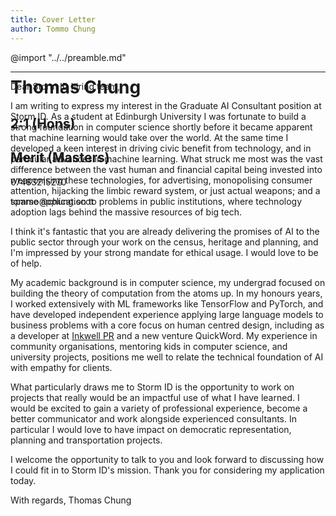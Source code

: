 ```yaml
---
title: Cover Letter
author: Tommo Chung
---
```


<div class="header" style="position: absolute; z-index: -1;">
<h1>Thomas Chung</h1>
<h2>2:1 (Hons)</h2><h2>Merit (Masters)</h2>
<p>07483215270</p><p>tommo@chung.scot</p>
</div>


@import "../../preamble.md"

---

Dear Storm ID hiring team,

I am writing to express my interest in the Graduate AI Consultant position at Storm ID. As a student at Edinburgh University I was fortunate to build a strong foundation in computer science shortly before it became apparent that machine learning would take over the world. At the same time I developed a keen interest in driving civic benefit from technology, and in particular advances in machine learning. What struck me most was the vast difference between the vast human and financial capital being invested into weaponising these technologies, for advertising, monopolising consumer attention, hijacking the limbic reward system, or just actual weapons; and a sparse application to problems in public institutions, where technology adoption lags behind the massive resources of big tech.

I think it's fantastic that you are already delivering the promises of AI to the public sector through your work on the census, heritage and planning, and I'm impressed by your strong mandate for ethical usage. I would love to be of help.

My academic background is in computer science, my undergrad focused on building the theory of computation from the atoms up. In my honours years, I worked extensively with ML frameworks like TensorFlow and PyTorch, and have developed independent experience applying large language models to business problems with a core focus on human centred design, including as a developer at [Inkwell PR](https://www.linkedin.com/company/inkwell-pr-technology/posts/?feedView=all) and a new venture QuickWord. My experience in community organisations, mentoring kids in computer science, and university projects, positions me well to relate the technical foundation of AI with empathy for clients.

What particularly draws me to Storm ID is the opportunity to work on projects that really would be an impactful use of what I have learned. I would be excited to gain a variety of professional experience, become a better communicator and work alongside experienced consultants. In particular I would love to have impact on democratic representation, planning and transportation projects. 

I welcome the opportunity to talk to you and look forward to discussing how I could fit in to Storm ID's mission. Thank you for considering my application today.

With regards,
Thomas Chung
